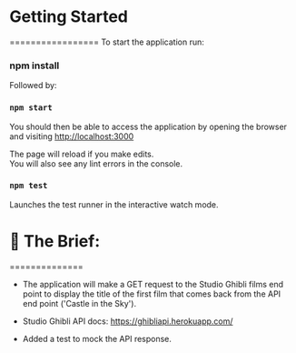 # Getting Started 
=================
To start the application run:

### npm install

Followed by:

### `npm start`

You should then be able to access the application by opening the browser and visiting
[http://localhost:3000](http://localhost:3000)

The page will reload if you make edits.\
You will also see any lint errors in the console.

### `npm test`

Launches the test runner in the interactive watch mode.

# 📝 The Brief:
==============

* The application will make a GET request to the Studio Ghibli films end point to display the title of the first film that comes back from the API end point ('Castle in the Sky').

* Studio Ghibli API docs: https://ghibliapi.herokuapp.com/

* Added a test to mock the API response. 